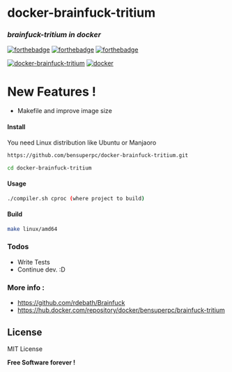 # docker-brainfuck-tritium

### _brainfuck-tritium in docker_
 [![forthebadge](https://forthebadge.com/images/badges/built-with-love.svg)](https://forthebadge.com) [![forthebadge](https://forthebadge.com/images/badges/powered-by-jeffs-keyboard.svg)](https://forthebadge.com) [![forthebadge](https://forthebadge.com/images/badges/contains-cat-gifs.svg)](https://forthebadge.com)

[![docker-brainfuck-tritium](https://github.com/bensuperpc/docker-brainfuck-tritium/actions/workflows/main.yml/badge.svg)](https://github.com/bensuperpc/docker-brainfuck-tritium/actions/workflows/main.yml) [![docker](https://img.shields.io/docker/pulls/bensuperpc/brainfuck-tritium.svg)](https://hub.docker.com/r/bensuperpc/cproc/)

# New Features !

  - Makefile and improve image size

#### Install
You need Linux distribution like Ubuntu or Manjaoro

```sh
https://github.com/bensuperpc/docker-brainfuck-tritium.git
```
```sh
cd docker-brainfuck-tritium
```
#### Usage

```sh
./compiler.sh cproc (where project to build)
```
#### Build
```sh
make linux/amd64
```

### Todos

 - Write Tests
 - Continue dev. :D

### More info : 
- https://github.com/rdebath/Brainfuck
- https://hub.docker.com/repository/docker/bensuperpc/brainfuck-tritium

License
----

MIT License


**Free Software forever !**
   
 
